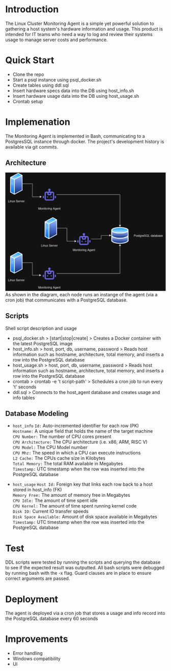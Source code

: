 # Introduction
The Linux Cluster Monitoring Agent is a simple yet powerful solution to gathering a host system's hardware information and usage. This product is intended for IT teams who need a way to log and review their systems usage to manage server costs and performance. 

# Quick Start
- Clone the repo
- Start a psql instance using psql_docker.sh
- Create tables using ddl.sql
- Insert hardware specs data into the DB using host_info.sh
- Insert hardware usage data into the DB using host_usage.sh
- Crontab setup

# Implemenation
The Monitoring Agent is implemented in Bash, communicating to a PostgresSQL instance through docker. The project's development history is available via git commits.

## Architecture
![Architecture Diagram](assets/architecture.png) <br />
As shown in the diagram, each node runs an instange of the agent (via a cron job) that communicates with a PostgreSQL database.

## Scripts
Shell script description and usage
- psql_docker.sh > [start|stop|create] > Creates a Docker container with the latest PostgreSQL image
- host_info.sh > host, port, db, username, password > Reads host information such as hostname, architecture, total memory, and inserts a row into the PostgreSQL database
- host_usage.sh > host, port, db, username, password > Reads host information such as hostname, architecture, total memory, and inserts a row into the PostgreSQL database
- crontab > crontab -e 't script-path' > Schedules a cron job to run every 't' seconds
- ddl.sql > Connects to the host_agent database and creates usage and info tables

## Database Modeling
- `host_info`
`Id:` Auto-incremented identifier for each row (PK) <br />
`Hostname:` A unique field that holds the name of the target machine <br />
`CPU Number:` The number of CPU cores present <br />
`CPU Architecture:` The CPU architecture (i.e. x86, ARM, RISC V) <br />
`CPU Model:` The CPU Model number <br />
`CPU Mhz:` The speed in which a CPU can execute instructions <br />
`L2 Cache:` The CPUs cache size in Kilobytes <br />
`Total Memory:` The total RAM available in Megabytes <br />
`Timestamp:` UTC timestamp when the row was inserted into the PostgreSQL database <br />

- `host_usage`
`Host Id:` Foreign key that links each row back to a host stored in host_info (FK) <br />
`Memory Free:` The amount of memory free in Megabytes <br />
`CPU Idle:` The amount of time spent idle <br />
`CPU Kernel:` The amount of time spent running kernel code <br />
`Disk IO:` Current IO transfer speeds <br />
`Disk Space Available:` Amount of disk space available in Megabytes <br />
`Timestamp:` UTC timestamp when the row was inserted into the PostgreSQL database <br />

# Test
DDL scripts were tested by running the scripts and querying the database to see if the expected result was outputted.
All bash scripts were debugged by running bash with the -x flag. Guard clauses are in place to ensure correct arguments are passed.

# Deployment
The agent is deployed via a cron job that stores a usage and info record into the PostgreSQL database every 60 seconds

# Improvements
- Error handling
- Windows compatibility
- UI 
